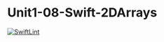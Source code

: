 # Unit1-08-Swift-2DArrays
[![SwiftLint](https://github.com/ICS4UALEXDM/Unit1-08-Swift-2DArrays/actions/workflows/main.yml/badge.svg)](https://github.com/ICS4UALEXDM/Unit1-08-Swift-2DArrays/actions/workflows/main.yml)
